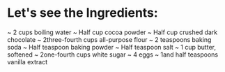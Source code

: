 # Let's see the Ingredients:
~ 2 cups boiling water
~ Half cup cocoa powder
~ Half cup crushed dark chocolate
~ 2three-fourth cups all-purpose flour
~ 2 teaspoons baking soda
~ Half teaspoon baking powder
~ Half teaspoon salt
~ 1 cup butter, softened
~ 2one-fourth cups white sugar
~ 4 eggs
~ 1and half teaspoons vanilla extract